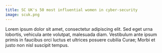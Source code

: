 ```yaml
---
title: SC UK's 50 most influential women in cyber-security
image: scuk.png
---
```

Lorem ipsum dolor sit amet, consectetur adipiscing elit. Sed eget urna lobortis, vehicula ante volutpat, malesuada diam. Vestibulum ante ipsum primis in faucibus orci luctus et ultrices posuere cubilia Curae; Morbi et justo non nisl suscipit tempus.
